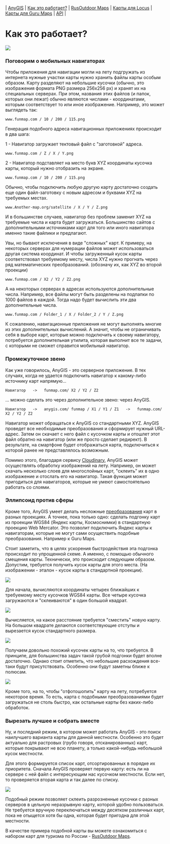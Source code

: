 | [AnyGIS][01] | [Как это работает?][02] | [RusOutdoor Maps][03] | [Карты для Locus][04] | [Карты для Guru Maps][05] | [API][06] |


[01]: ./index
[02]: ./Web/Html/Description
[03]: ./Web/Html/RusOutdoor
[04]: ./Web/Html/Locus
[05]: ./Web/Html/Galileo
[06]: ./Web/Html/Api



# Как это работает?

![](https://upload.wikimedia.org/wikipedia/commons/thumb/0/03/Tiled_web_map_Stevage.png/800px-Tiled_web_map_Stevage.png)

### Поговорим о мобильных навигаторах

Чтобы приложения для навигации могли на лету подгружать из интернета нужные участки карты нужно хранить файлы карты особым образом. Карту разделяют на небольшие кусочки (обычно, это изображения формата PNG размера 256x256 px) и хранят их на специальных серверах. При этом, названия этих файлов (и папок, которых они лежат) обычно являются числами - координатами, которым соответствует то или иное изображение. Например, это может выглядеть так: 

```
www.funmap.com / 10 / 200 / 115.png
```


Генерация подобного адреса навигационных приложениях происходит в два шага:

1 - Навигатор загружает тектовый файл с "заготовкой" адреса.

```
www.funmap.com / Z / X / Y.png
```

2 - Навигатор подставляет на место букв XYZ координаты кусочка карты, который нужно отобразить на экране. 

```
www.funmap.com / 10 / 200 / 115.png
```



Обычно, чтобы подключить любую другую карту достаточно создать еще один файл-заготовку с новым адресом и буквами XYZ на требуемых местах.

```
www.Another-map.org/satellite / X / Y / Z.png
```

И в большинстве случаев, навигатор без проблем заменит XYZ на требуемые числа и карта будет загружаться. Большинство сайтов с дополнительными источниками карт для того или иного навигатора именно такие файлики и предлагают.

Увы, но бывают исключения в виде "сложных" карт. К примеру, на некоторых серверах для нумерации файлов может использоваться другая система координат. И чтобы загруженный кусок карты соответствовал требуемому месту, числа XYZ нужно прогнать через ряд математических преобразований. (обозначу их, как XYZ во второй проекции)

```
www.funmap.com / X2 / Y2 / Z2.png
```

А на некоторых серверах в адресах используются дополнительные числа. Например, все файлы могут быть разделены на подпапки по 1000 файлов в каждой. Тогда надо будет вычислить эти два дополнительные числа.

```
www.funmap.com / Folder_1 / X / Folder_2 / Y / Z.png
```

К сожалению, навигационные приложения не могут выполнять многие из этих дополнительных вычислений. А значит, чтобы не ограничивать себя в выборе карт, которые можно подключить к своему навигатору, потребуется дополнительная утилита, которая выполнит все те задачи, с которыми не сможет справится мобильный навигатор.



### Промежуточное звено

Как уже говорилось, AnyGIS - это серверное приложение. В тех случаях, когда не удается подключить навигатор к какому-либо источнику карт напрямую...

```
Навигатор   ->   funmap.com/ X2 / Y2 / Z2 
```

... можно сделать это через дополнительное звено: через AnyGIS.

```
Навигатор   ->   anygis.com/ funmap / X1 / Y1 / Z1   ->   funmap.com/ X2 / Y2 / Z2 
```

Навигатор может обращаться к AnyGIS со стандартными XYZ. AnyGIS проведет все необходимые преобразования и сформирует нужный URL-адрес. Затем он скачает с него файл с кусочком карты и отошлет этот файл обратно на навигатор (или же просто сделает редирект). В результате, на смартфоне будет отображаться карта, подключиться к которой ранее не представлялось возможным.


Помимо этого, благодаря сервису [Cloudinary][1], AnyGIS может осуществлять обработку изображений на лету. Например, он может скачать несколько слоев для многослойных карт, "склеить" их в одно изображение и отослать его на навигатор. Такая функция может пригодиться для навигаторов, которые не умеют самостоятельно работать со слоями. 



### Эллипсоид против сферы

Кроме того, AnyGIS умеет делать несложные [преобразования][2] карт в разных проекциях. А точнее, пока только одно: сделать подгонку карт из проекции WGS84 (Яндекс карты, Космоснимки) в стандартную проекцию Web Mercator.  Это позволит подключить Яндекс карты к навигаторам, которые не могут сами осуществить подобные преобразования. Например к Guru Maps.

Стоит заметить, что в целях ускорения быстродействия эта подгонка происходит по упрощенной схеме. А именно, с помощью обычного смещения карты. Технически, это происходит следующим образом. Допустим, требуется получить кусок карты для этого места. (На изображении - эталон - кусок карты в стандартной проекции).

![](./Web/Img/osm.jpg)

Для начала, вычисляются координаты четырех ближайших к требуемому месту кусочков WGS84 карты. Все четыре кусочка загружаются и "склеиваются" в один большой квадрат.

![](./Web/Img/wgs4.jpg)

Вычисляется, на какое расстояние требуется "cместить" новую карту. На большом квадрате делаются соответствующие отступы и вырезается кусок стандартного размера. 

![](./Web/Img/wgs_offset.jpg)

Получаем довольно похожий кусочек карты на то, что требуется. В принципе, для большинства задач такой грубой подгонки будет вполне достаточно. Однако стоит отметить, что небольшие расхождения все-таки будут присутствовать. Особенно они будут заметны ближе к полюсам.

![](./Web/Img/wgs_osm.jpg)

Кроме того, на то, чтобы "отфотошопить" карту на лету, потребуется некоторое время. То есть, карта с подобными преобразованиями будет загружаться не столь быстро, как остальные карты без каких-либо обработок. 


### Вырезать лучшее и собрать вместе

Ну, и последний режим, в котором может работать AnyGIS - это поиск наилучшего варианта карты для данной местности. Особенно это будет актуально для растровых (грубо говоря, отсканированных) карт, которые покрывают не всю планету, а только какой-нибудь небольшой кусок местности. 

Для этого формируется список карт, отсортированных в порядке их приоритета. Сначала AnyGIS проверяет первую карту: есть ли на сервере с ней файл с интересующим нас кусочком местности. Если нет, то проверяется вторая карта и так далее по списку. 

![](./Web/Img/slazav.png)

Подобный режим позволяет склеить разрозненные кусочки с разных серверов в цельную неразрывную карту, которой удобно пользоваться. Не требуется вручную переключаться между десятком различных карт, пока не отыщется хотя бы одна, которая будет пригодна для этой местности.

В качестве примера подобной карты вы можете ознакомиться с набором карт для туризма по России - [RusOutdoor Maps][03].

[1]: https://cloudinary.com/
[2]: https://habr.com/ru/post/151103/
